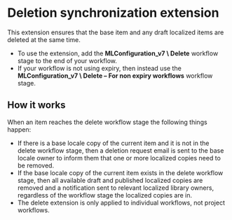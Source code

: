 # Deletion synchronization extension

This extension ensures that the base item and any draft localized items are deleted at the same time.

-   To use the extension, add the **MLConfiguration\_v7 \\ Delete** workflow stage to the end of your workflow.
-   If your workflow is not using expiry, then instead use the **MLConfiguration\_v7 \\ Delete – For non expiry workflows** workflow stage.

## How it works

When an item reaches the delete workflow stage the following things happen:

-   If there is a base locale copy of the current item and it is not in the delete workflow stage, then a deletion request email is sent to the base locale owner to inform them that one or more localized copies need to be removed.
-   If the base locale copy of the current item exists in the delete workflow stage, then all available draft and published localized copies are removed and a notification sent to relevant localized library owners, regardless of the workflow stage the localized copies are in.
-   The delete extension is only applied to individual workflows, not project workflows.


